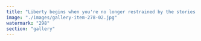 ```yaml
---
title: "Liberty begins when you're no longer restrained by the stories of others—neither those of the present, nor those of the past.<br /><br />It's not rebellion. It's release. The silence that comes when inherited narratives no longer script your becoming.<br /><br />Creativity is the third path time carves when the first two options fail to resonate. Not a compromise—but an emergence. An unseen option written from within, not chosen from without.<br /><br />Together, liberty and creativity form the arc of true divergence: one liberates the field, the other reshapes it."
image: "./images/gallery-item-278-02.jpg"
watermark: "298"
section: "gallery"
---
```

